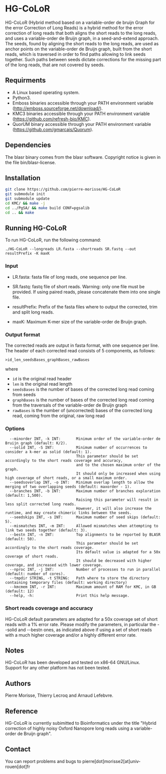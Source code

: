 # HG-CoLoR
HG-CoLoR (Hybrid method based on a variable-order de bruijn Graph for the error Correction of Long Reads)
is a hybrid method for the error correction of long reads that both aligns the short reads to the long reads,
and uses a variable-order de Bruijn graph, in a seed-and-extend approach. The seeds, found by aligning
the short reads to the long reads, are used as anchor points on the variable-order de Bruijn graph, built
from the short reads, which is traversed in order to find paths allowing to link seeds together. Such paths
between seeds dictate corrections for the missing part of the long reads, that are not covered by seeds.

Requirments
--------------

  - A Linux based operating system.
  - Python3.
  - Emboss binaries accessible through your PATH environment variable (http://emboss.sourceforge.net/download/).
  - KMC3 binaries accessible through your PATH environment variable (https://github.com/refresh-bio/KMC).
  - QuorUM binary accessible through your PATH environment variable (https://github.com/gmarcais/Quorum).
  
Dependencies
--------------

The blasr binary comes from the blasr software. Copyright notice is given in the file
bin/blasr-license.
  
Installation
--------------
  ```bash
  git clone https://github.com/pierre-morisse/HG-CoLoR
  git submodule init
  git submodule update
  cd KMC/ && make -j
  cd ../PgSA/ && make build CONF=pgsalib
  cd .. && make
  ```
  
Running HG-CoLoR
--------------

To run HG-CoLoR, run the following command:

`./HG-CoLoR --longreads LR.fasta --shortreads SR.fastq --out resultPrefix -K maxK`

### Input

  - LR.fasta:       fasta file of long reads, one sequence per line.
  - SR.fastq:       fastq file of short reads.
    Warning: only one file must be provided.
    If using paired reads, please concatenate them into one single file.

  - resultPrefix:   Prefix of the fasta files where to output the corrected, trim and split long reads.
  - maxK:           Maximum K-mer size of the variable-order de Bruijn graph.

### Output format

The corrected reads are output in fasta format, with one sequence per line. The header of each corrected read
consists of 5 components, as follows:

`>id_len_seedsBases_graphBases_rawBases`

where

  - `id` is the original read header
  - `len` is the original read length
  - `seedsBases` is the number of bases of the corrected long read coming from seeds
  - `graphBases` is the number of bases of the corrected long read coming from the traversals of the variable-order de Bruijn graph
  - `rawBases` is the number of (uncorrected) bases of the corrected long read, coming from the original, raw long read

### Options

      --minorder INT, -k INT:       Minimum order of the variable-order de Bruijn graph (default: K/2).
      --solid INT, -S INT:          Minimum number of occurrences to consider a k-mer as solid (default: 1).
                                    This parameter should be set accordingly to the short reads coverage and accuracy,
                                    and to the chosen maximum order of the graph.
                                    It should only be increased when using high coverage of short reads, or a small maximum order.
      --seedsoverlap INT, -o INT:   Minimum overlap length to allow the merging of two overlapping seeds (default: maxorder - 1).
      --branches INT, -b INT:       Maximum number of branches exploration (default: 1,500).
                                    Raising this parameter will result in less split corrected long reads.
                                    However, it will also increase the runtime, and may create chimeric links between the seeds.
      --seedskips INT, -s INT:      Maximum number of seed skips (default: 5).
      --mismatches INT, -m INT:     Allowed mismatches when attempting to link two seeds together (default: 3).
      --bestn INT, -n INT:          Top alignments to be reported by BLASR (default: 50).
                                    This parameter should be set accordingly to the short reads coverage.
                                    Its default value is adapted for a 50x coverage of short reads.
                                    It should be decreased with higher coverage, and increased with lower coverage.
      --nproc INT, -j INT:          Number of processes to run in parallel (default: number of cores).
      --tmpdir STRING, -t STRING:   Path where to store the directory containing temporary files (default: working directory)
      --kmcmem INT, -r INT:         Maximum amount of RAM for KMC, in GB (default: 12)
      --help, -h:                   Print this help message.

### Short reads coverage and accuracy

HG-CoLoR default parameters are adapted for a 50x coverage set of short reads with a 1% error rate. Please modify the parameters, in particular the --solid and --bestn ones,
as indicated above if using a set of short reads with a much higher coverage and/or a highly different error rate.
      
Notes
--------------

HG-CoLoR has been developed and tested on x86-64 GNU/Linux.          
Support for any other platform has not been tested.

Authors
--------------

Pierre Morisse, Thierry Lecroq and Arnaud Lefebvre.

Reference
--------------

HG-CoLoR is currently subimitted to Bioinformatics under the title "Hybrid correction of highly noisy Oxford Nanopore long reads using a variable-order de Bruijn graph".

Contact
--------------

You can report problems and bugs to pierre[dot]morisse2[at]univ-rouen[dot]fr
